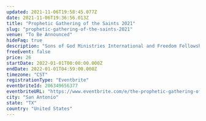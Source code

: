 ```yaml
---
updated: 2021-11-06T19:58:45.077Z
date: 2021-11-06T19:36:56.013Z
title: "Prophetic Gathering of the Saints 2021"
slug: "prophetic-gathering-of-the-saints-2021"
venue: "To Be Announced"
hideFaq: true
description: "Sons of God Ministries International and Freedom Fellowship Church International are hosting the annual Prophetic Gathering of the Saints in San Antonio, TX on December 31st starting at 7:00 PM CST"
freeEvent: false
price: 26
startDate: 2022-01-01T00:00:00.000Z
endDate: 2022-01-01T04:59:00.000Z
timezone: "CST"
registrationType: "Eventbrite"
eventbriteId: 206349656377
eventbriteURL: "https://www.eventbrite.com/e/the-prophetic-gathering-of-the-saints-2021-tickets-206349656377"
city: "San Antonio"
state: "TX"
country: "United States"
---
```


